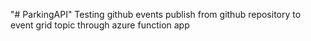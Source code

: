 "# ParkingAPI" 
Testing github events publish from github repository to event grid topic through azure function app
